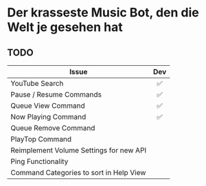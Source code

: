# Der krasseste Music Bot, den die Welt je gesehen hat
## TODO
| Issue                                   | Dev       |
|-----------------------------------------|:---------:|
| YouTube Search                          |:white_check_mark:
| Pause / Resume Commands                 |:white_check_mark:
| Queue View Command                      |:white_check_mark:|
| Now Playing Command                     |:white_check_mark:|
| Queue Remove Command                    |           |
| PlayTop Command                         |           |
| Reimplement Volume Settings for new API |           |
| Ping Functionality                      |           |
| Command Categories to sort in Help View |           |
